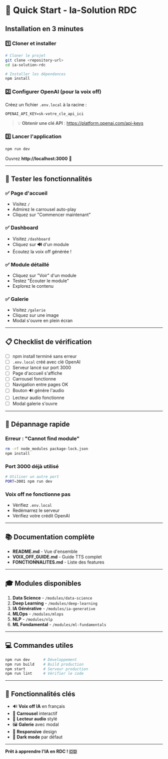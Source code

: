 # 🚀 Quick Start - Ia-Solution RDC

## Installation en 3 minutes

### 1️⃣ Cloner et installer

```bash
# Cloner le projet
git clone <repository-url>
cd ia-solution-rdc

# Installer les dépendances
npm install
```

### 2️⃣ Configurer OpenAI (pour la voix off)

Créez un fichier `.env.local` à la racine :

```env
OPENAI_API_KEY=sk-votre_cle_api_ici
```

> 💡 **Obtenir une clé API** : https://platform.openai.com/api-keys

### 3️⃣ Lancer l'application

```bash
npm run dev
```

Ouvrez **http://localhost:3000** 🎉

---

## 🎯 Tester les fonctionnalités

### ✅ Page d'accueil
- Visitez `/`
- Admirez le carrousel auto-play
- Cliquez sur "Commencer maintenant"

### ✅ Dashboard
- Visitez `/dashboard`
- Cliquez sur **🔊** d'un module
- Écoutez la voix off générée !

### ✅ Module détaillé
- Cliquez sur "Voir" d'un module
- Testez "Écouter le module"
- Explorez le contenu

### ✅ Galerie
- Visitez `/galerie`
- Cliquez sur une image
- Modal s'ouvre en plein écran

---

## 📋 Checklist de vérification

- [ ] npm install terminé sans erreur
- [ ] `.env.local` créé avec clé OpenAI
- [ ] Serveur lancé sur port 3000
- [ ] Page d'accueil s'affiche
- [ ] Carrousel fonctionne
- [ ] Navigation entre pages OK
- [ ] Bouton 🔊 génère l'audio
- [ ] Lecteur audio fonctionne
- [ ] Modal galerie s'ouvre

---

## 🔧 Dépannage rapide

### Erreur : "Cannot find module"
```bash
rm -rf node_modules package-lock.json
npm install
```

### Port 3000 déjà utilisé
```bash
# Utiliser un autre port
PORT=3001 npm run dev
```

### Voix off ne fonctionne pas
- Vérifiez `.env.local`
- Redémarrez le serveur
- Vérifiez votre crédit OpenAI

---

## 📚 Documentation complète

- **README.md** - Vue d'ensemble
- **VOIX_OFF_GUIDE.md** - Guide TTS complet
- **FONCTIONNALITES.md** - Liste des features

---

## 🎓 Modules disponibles

1. **Data Science** - `/modules/data-science`
2. **Deep Learning** - `/modules/deep-learning`
3. **IA Générative** - `/modules/ia-generative`
4. **MLOps** - `/modules/mlops`
5. **NLP** - `/modules/nlp`
6. **ML Fondamental** - `/modules/ml-fundamentals`

---

## 💻 Commandes utiles

```bash
npm run dev      # Développement
npm run build    # Build production
npm start        # Serveur production
npm run lint     # Vérifier le code
```

---

## 🌟 Fonctionnalités clés

- 🔊 **Voix off IA** en français
- 🎠 **Carrousel** interactif
- 🎵 **Lecteur audio** stylé
- 🖼️ **Galerie** avec modal
- 📱 **Responsive** design
- 🌙 **Dark mode** par défaut

---

**Prêt à apprendre l'IA en RDC ! 🇨🇩**
